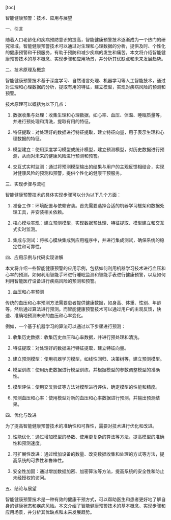 
[toc]                    
                
                
智能健康预警：技术、应用与展望

一、引言

随着人口老龄化和疾病预防意识的提高，智能健康预警技术逐渐成为一个热门的研究领域。智能健康预警技术可以通过对生理和心理数据的分析，提供及时、个性化的健康预警和干预服务，有助于预防和减少疾病的发生和痛苦。本文将介绍智能健康预警技术的基本概念、实现步骤和应用场景，并分析其优缺点和未来发展趋势。

二、技术原理及概念

智能健康预警技术基于深度学习、自然语言处理、机器学习等人工智能技术，通过对生理和心理数据的分析，提取有用的特征，建立模型，实现对疾病风险的预测和预警。

技术原理可以概括为以下几点：

1. 数据收集与处理：收集生理和心理数据，如心率、血压、体温、睡眠质量等，并进行预处理和清洗，提取有用的特征。

2. 特征提取：对处理好的数据进行特征提取，建立特征向量，用于表示生理和心理数据的特征。

3. 模型建立：使用深度学习模型或统计模型，建立预测模型，对历史数据进行预测，从而对未来的健康风险进行预测和预警。

4. 交互式实时监测：通过将预测模型输出的结果与用户的主观反馈相结合，实现对健康风险的预测和预警，提供个性化的健康干预服务。

三、实现步骤与流程

智能健康预警技术的具体实现步骤可以分为以下几个方面：

1. 准备工作：环境配置与依赖安装。首先需要选择合适的机器学习框架和数据处理工具，并安装相关依赖。

2. 核心模块实现：建立预测模型，实现数据预处理、特征提取、模型建立和交互式实时监测。

3. 集成与测试：将核心模块集成到应用程序中，并进行集成测试，确保系统的稳定性和可靠性。

四、应用示例与代码实现讲解

本文将介绍一些智能健康预警的应用示例，包括如何利用机器学习技术进行血压和心率的预测，如何利用智能手环进行睡眠监测和智能手表进行健康预警，以及如何利用智能医疗设备进行疾病风险的预测和预警。

1. 血压和心率预测

传统的血压和心率预测方法需要患者提供健康数据，如身高、体重、性别、年龄等，然后通过算法进行预测。而智能健康预警技术可以通过用户的主观反馈，快速、准确地预测未来的血压和心率变化。

例如，一个基于机器学习的算法可以通过以下步骤进行预测：

1. 收集历史数据：收集历史血压和心率数据，并进行预处理和清洗。

2. 特征提取：对处理好的数据进行特征提取，建立特征向量。

3. 建立预测模型：使用机器学习模型，如线性回归、决策树等，建立预测模型。

4. 模型训练：使用历史数据进行模型训练，并根据模型的参数调整模型的准确性。

5. 模型评估：使用交叉验证等方法对模型进行评估，确定模型的性能和精度。

6. 预测血压和心率：使用模型对新的血压和心率数据进行预测，并输出预测结果。

四、优化与改进

为了提高智能健康预警技术的准确性和可靠性，需要对技术进行优化和改进。

1. 性能优化：通过增加模型的参数、使用更复杂的算法等方法，提高模型的准确性和预测速度。

2. 可扩展性改进：通过增加设备的数量、改变数据收集和处理的方式等方法，提高系统的可靠性和鲁棒性。

3. 安全性加固：通过增加数据加密、加密算法等方法，提高系统的安全性和防止未经授权的访问。

五、结论与展望

智能健康预警技术是一种有效的健康干预方式，可以帮助医生和患者更好地了解自身的健康状态和疾病风险。本文介绍了智能健康预警技术的基本概念、实现步骤和应用场景，并分析其优缺点和未来发展趋势。

